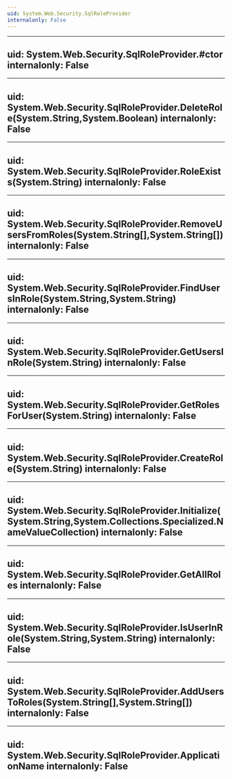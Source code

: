 ```yaml
---
uid: System.Web.Security.SqlRoleProvider
internalonly: False
---
```


---
uid: System.Web.Security.SqlRoleProvider.#ctor
internalonly: False
---

---
uid: System.Web.Security.SqlRoleProvider.DeleteRole(System.String,System.Boolean)
internalonly: False
---

---
uid: System.Web.Security.SqlRoleProvider.RoleExists(System.String)
internalonly: False
---

---
uid: System.Web.Security.SqlRoleProvider.RemoveUsersFromRoles(System.String[],System.String[])
internalonly: False
---

---
uid: System.Web.Security.SqlRoleProvider.FindUsersInRole(System.String,System.String)
internalonly: False
---

---
uid: System.Web.Security.SqlRoleProvider.GetUsersInRole(System.String)
internalonly: False
---

---
uid: System.Web.Security.SqlRoleProvider.GetRolesForUser(System.String)
internalonly: False
---

---
uid: System.Web.Security.SqlRoleProvider.CreateRole(System.String)
internalonly: False
---

---
uid: System.Web.Security.SqlRoleProvider.Initialize(System.String,System.Collections.Specialized.NameValueCollection)
internalonly: False
---

---
uid: System.Web.Security.SqlRoleProvider.GetAllRoles
internalonly: False
---

---
uid: System.Web.Security.SqlRoleProvider.IsUserInRole(System.String,System.String)
internalonly: False
---

---
uid: System.Web.Security.SqlRoleProvider.AddUsersToRoles(System.String[],System.String[])
internalonly: False
---

---
uid: System.Web.Security.SqlRoleProvider.ApplicationName
internalonly: False
---
